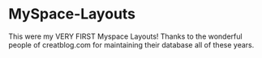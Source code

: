 # MySpace-Layouts
This were my VERY FIRST Myspace Layouts! Thanks to the wonderful people of creatblog.com for maintaining their database all of these years.
